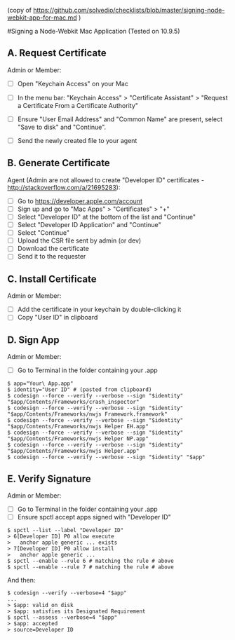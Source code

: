 (copy of https://github.com/solvedio/checklists/blob/master/signing-node-webkit-app-for-mac.md )


#Signing a Node-Webkit Mac Application
(Tested on 10.9.5)

## A. Request Certificate

Admin or Member:

- [ ] Open "Keychain Access" on your Mac
- [ ] In the menu bar: "Keychain Access" > "Certificate Assistant" > "Request a Certificate From a Certificate Authority"
- [ ] Ensure "User Email Address" and "Common Name" are present, select "Save to disk" and "Continue".
- [ ] Send the newly created file to your agent


## B. Generate Certificate

Agent (Admin are not allowed to create "Developer ID" certificates - http://stackoverflow.com/a/21695283):

- [ ] Go to https://developer.apple.com/account
- [ ] Sign up and go to "Mac Apps" > "Certificates" > "+"
- [ ] Select "Developer ID" at the bottom of the list and "Continue"
- [ ] Select "Developer ID Application" and "Continue"
- [ ] Select "Continue"
- [ ] Upload the CSR file sent by admin (or dev)
- [ ] Download the certificate
- [ ] Send it to the requester

## C. Install Certificate

Admin or Member:

- [ ] Add the certificate in your keychain by double-clicking it
- [ ] Copy "User ID" in clipboard

## D. Sign App

Admin or Member:

- [ ] Go to Terminal in the folder containing your .app
```
$ app="Your\ App.app"
$ identity="User ID" # (pasted from clipboard)
$ codesign --force --verify --verbose --sign "$identity" "$app/Contents/Frameworks/crash_inspector"
$ codesign --force --verify --verbose --sign "$identity" "$app/Contents/Frameworks/nwjs Framework.framework"
$ codesign --force --verify --verbose --sign "$identity" "$app/Contents/Frameworks/nwjs Helper EH.app"
$ codesign --force --verify --verbose --sign "$identity" "$app/Contents/Frameworks/nwjs Helper NP.app"
$ codesign --force --verify --verbose --sign "$identity" "$app/Contents/Frameworks/nwjs Helper.app"
$ codesign --force --verify --verbose --sign "$identity" "$app"
```

## E. Verify Signature

Admin or Member:

- [ ] Go to Terminal in the folder containing your .app
- [ ] Ensure spctl accept apps signed with "Developer ID"
```
$ spctl --list --label "Developer ID"
> 6[Developer ID] P0 allow execute
>   anchor apple generic ... exists
> 7[Developer ID] P0 allow install
>   anchor apple generic ...
$ spctl --enable --rule 6 # matching the rule # above
$ spctl --enable --rule 7 # matching the rule # above
```

And then:
```
$ codesign --verify --verbose=4 "$app"
...
> $app: valid on disk
> $app: satisfies its Designated Requirement
$ spctl --assess --verbose=4 "$app"
> $app: accepted
> source=Developer ID
```
